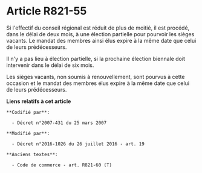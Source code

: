 # Article R821-55

Si l'effectif du conseil régional est réduit de plus de moitié, il est procédé, dans le délai de deux mois, à une élection
partielle pour pourvoir les sièges vacants. Le mandat des membres ainsi élus expire à la même date que celui de leurs
prédécesseurs.

Il n'y a pas lieu à élection partielle, si la prochaine élection biennale doit intervenir dans le délai de six mois.

Les sièges vacants, non soumis à renouvellement, sont pourvus à cette occasion et le mandat des membres élus expire à la même
date que celui de leurs prédécesseurs.

**Liens relatifs à cet article**

	**Codifié par**:

	  - Décret n°2007-431 du 25 mars 2007

	**Modifié par**:

	  - Décret n°2016-1026 du 26 juillet 2016 - art. 19

	**Anciens textes**:

	  - Code de commerce - art. R821-60 (T)
